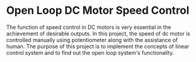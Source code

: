 # Open Loop DC Motor Speed Control

The function of speed control in DC motors is very essential in the achievement of desirable outputs. In this project, the speed of dc motor is controlled manually using potentiometer along with the assistance of human. The purpose of this project is to implement the concepts of linear control system and to find out the open loop system's functionality.
